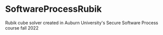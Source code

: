 # SoftwareProcessRubik
Rubik cube solver created in Auburn University's Secure Software Process course fall 2022

